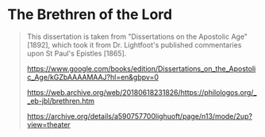# The Brethren of the Lord

> This dissertation is taken from "Dissertations on the Apostolic Age" [1892], which took it from Dr. Lightfoot's published commentaries upon St Paul's Epistles [1865]. 
> 
> https://www.google.com/books/edition/Dissertations_on_the_Apostolic_Age/kGZbAAAAMAAJ?hl=en&gbpv=0
> 
> https://web.archive.org/web/20180618231826/https://philologos.org/__eb-jbl/brethren.htm
> 
> https://archive.org/details/a590757700lighuoft/page/n13/mode/2up?view=theater

